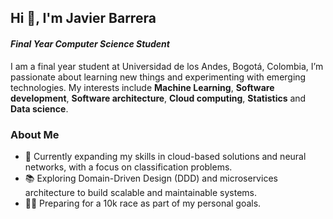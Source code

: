 ## Hi 👋, I'm Javier Barrera
#### *Final Year Computer Science Student*

I am a final year student at Universidad de los Andes, Bogotá, Colombia, I’m passionate about learning new things and experimenting with emerging technologies. My interests include **Machine Learning**, **Software development**, **Software architecture**, **Cloud computing**, **Statistics** and **Data science**.

### About Me

- 🌱 Currently expanding my skills in cloud-based solutions and neural networks, with a focus on classification problems.
- 📚 Exploring Domain-Driven Design (DDD) and microservices architecture to build scalable and maintainable systems.
- 🏃‍♀️ Preparing for a 10k race as part of my personal goals.
